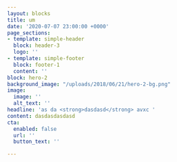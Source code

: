 ```yaml
---
layout: blocks
title: um
date: '2020-07-07 23:00:00 +0000'
page_sections:
- template: simple-header
  block: header-3
  logo: ''
- template: simple-footer
  block: footer-1
  content: ''
block: hero-2
background_image: "/uploads/2018/06/21/hero-2-bg.png"
image:
  image: ''
  alt_text: ''
headline: 'as da <strong>dasdasd</strong> avxc '
content: dasdasdasdasd
cta:
  enabled: false
  url: ''
  button_text: ''

---
```

